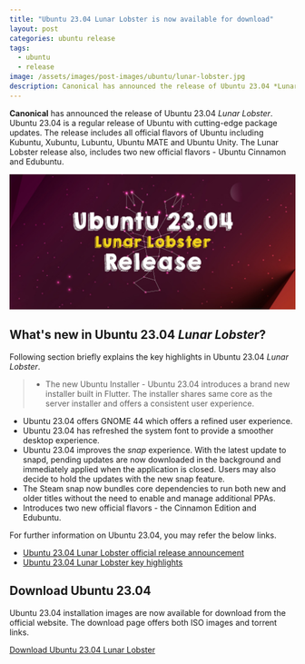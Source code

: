 ```yaml
---
title: "Ubuntu 23.04 Lunar Lobster is now available for download"
layout: post
categories: ubuntu release
tags:
  - ubuntu
  - release
image: /assets/images/post-images/ubuntu/lunar-lobster.jpg
description: Canonical has announced the release of Ubuntu 23.04 *Lunar Lobster*. Learn what's new in this release and download it right now.
---
```


**Canonical** has announced the release of Ubuntu 23.04 *Lunar Lobster*. Ubuntu 23.04 is a regular release of Ubuntu with cutting-edge package updates. The release includes all official flavors of Ubuntu including Kubuntu, Xubuntu, Lubuntu, Ubuntu MATE and Ubuntu Unity. The Lunar Lobster release also, includes two new official flavors - Ubuntu Cinnamon and Edubuntu.

![Lunar Lobster featured image](/assets/images/post-images/ubuntu/lunar-lobster.jpg)

## What's new in Ubuntu 23.04 *Lunar Lobster*?
Following section briefly explains the key highlights in Ubuntu 23.04 *Lunar Lobster*.

> - The new Ubuntu Installer - Ubuntu 23.04 introduces a brand new installer built in Flutter. The installer shares same core as the server installer and offers a consistent user experience.
- Ubuntu 23.04 offers GNOME 44 which offers a refined user experience.
- Ubuntu 23.04 has refreshed the system font to provide a smoother desktop experience.
- Ubuntu 23.04 improves the *snap* experience. With the latest update to snapd, pending updates are now downloaded in the background and immediately applied when the application is closed. Users may also decide to hold the updates with the new snap feature.
- The Steam snap now bundles core dependencies to run both new and older titles without the need to enable and manage additional PPAs.
- Introduces two new official flavors - the Cinnamon Edition and Edubuntu.

For further information on Ubuntu 23.04, you may refer the below links.

- [Ubuntu 23.04 Lunar Lobster official release announcement](https://canonical.com/blog/canonical-releases-ubuntu-23-04-lunar-lobster)
- [Ubuntu 23.04 Lunar Lobster key highlights](https://ubuntu.com/blog/ubuntu-desktop-23-04-release-roundup)

## Download Ubuntu 23.04
Ubuntu 23.04 installation images are now available for download from the official website. The download page offers both ISO images and torrent links.

<a href="https://releases.ubuntu.com/lunar/">Download Ubuntu 23.04 Lunar Lobster</a>